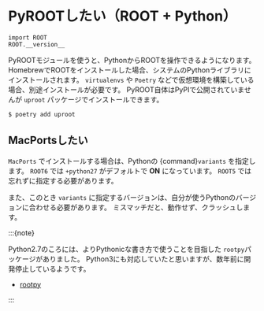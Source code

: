 # PyROOTしたい（ROOT + Python）

```python3
import ROOT
ROOT.__version__
```

PyROOTモジュールを使うと、PythonからROOTを操作できるようになります。
HomebrewでROOTをインストールした場合、システムのPythonライブラリにインストールされます。
``virtualenvs`` や ``Poetry`` などで仮想環境を構築している場合、別途インストールが必要です。
PyROOT自体はPyPIで公開されていませんが ``uproot`` パッケージでインストールできます。

```console
$ poetry add uproot
```

## MacPortsしたい

``MacPorts`` でインストールする場合は、Pythonの {command}`variants` を指定します。
``ROOT6`` では ``+python27`` がデフォルトで **ON** になっています。
``ROOT5`` では忘れずに指定する必要があります。

また、このとき ``variants`` に指定するバージョンは、自分が使うPythonのバージョンに合わせる必要があります。
ミスマッチだと、動作せず、クラッシュします。

:::{note}

Python2.7のころには、よりPythonicな書き方で使うことを目指した `rootpy`パッケージがありました。
Python3にも対応していたと思いますが、数年前に開発停止しているようです。

- [rootpy](https://github.com/rootpy/rootpy/)

:::
